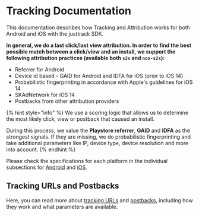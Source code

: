 # Tracking Documentation

This documentation describes how Tracking and Attribution works for both Android and iOS with the justtrack SDK.&#x20;

**In general, we do a last click/last view attribution. In order to find the best possible match between a click/view and an install, we support the following attribution practices (available both `s2s` and `non-s2s`):**

* Referrer for Android&#x20;
* Device id based - GAID for Android and IDFA for iOS (prior to iOS 14)&#x20;
* Probabilistic fingerprinting in accordance with Apple's guidelines for iOS 14&#x20;
* SKAdNetwork for iOS 14&#x20;
* Postbacks from other attribution providers

{% hint style="info" %}
We use a scoring logic that allows us to determine the most likely click, view or postback that caused an install.&#x20;

During this process, we value the **Playstore referrer**, **GAID** and **IDFA** as the strongest signals. If they are missing, we do probabilistic fingerprinting and take additional parameters like IP, device type, device resolution and more into account.
{% endhint %}

Please check the specifications for each platform in the individual subsections for [Android](android.md) and [iOS](skadnetwork-for-ios.md).

## Tracking URLs and Postbacks

Here, you can read more about [tracking URLs](http://127.0.0.1:5000/s/4favyoz2l7ENoW5stOlK/glossary-and-definitions/tracking-url) and [postbacks](http://127.0.0.1:5000/s/4favyoz2l7ENoW5stOlK/glossary-and-definitions/postbacks), including how they work and what parameters are available.
